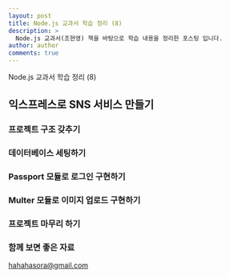 ```yaml
---
layout: post
title: Node.js 교과서 학습 정리 (8)
description: >
  Node.js 교과서(조현영) 책을 바탕으로 학습 내용을 정리한 포스팅 입니다.
author: author
comments: true
---
```


Node.js 교과서 학습 정리 (8)

## 익스프레스로 SNS 서비스 만들기

### 프로젝트 구조 갖추기

### 데이터베이스 세팅하기

### Passport 모듈로 로그인 구현하기

### Multer 모듈로 이미지 업로드 구현하기

### 프로젝트 마무리 하기

### 함께 보면 좋은 자료


hahahasora@gmail.com
